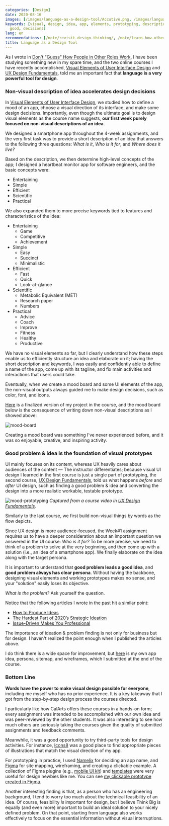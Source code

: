 ```yaml
---
categories: [Design]
date: 2020-08-16
images: [/images/language-as-a-design-tool/Accutive.png, /images/language-as-a-design-tool/prototyping.png]
keywords: [visual, design, idea, app, elements, prototyping, description, problem,
  good, decisions]
lang: en
recommendations: [/note/revisit-design-thinking/, /note/learn-how-others-work/, /note/technique-producing-ideas/]
title: Language as a Design Tool
---
```


As I wrote in [Don't "Guess" How People in Other Roles Work](/note/learn-how-others-work), I have been studying something new in my spare time, and the two online courses I have recently accomplished, [Visual Elements of User Interface Design](https://www.coursera.org/account/accomplishments/records/HTGE68UHM2EV) and [UX Design Fundamentals](https://www.coursera.org/account/accomplishments/records/BWEHMF323U93), told me an important fact that **language is a very powerful tool for design**.

### Non-visual description of idea accelerates design decisions

In [Visual Elements of User Interface Design](https://www.coursera.org/learn/visual-elements-user-interface-design), we studied how to define a mood of an app, choose a visual direction of its interface, and make some design decisions. Importantly, even though the ultimate goal is to design visual elements as the course name suggests, **our first week purely focused on non-visual descriptions of an idea**.

We designed a smartphone app throughout the 4-week assignments, and the very first task was to provide a short description of an idea that answers to the following three questions: *What is it*, *Who is it for*, and *Where does it live?* 

Based on the description, we then determine high-level concepts of the app; I designed a heartbeat monitor app for software engineers, and the basic concepts were:

- Entertaining
- Simple
- Efficient
- Scientific
- Practical

We also expanded them to more precise keywords tied to features and characteristics of the idea:

- Entertaining
    - Game
    - Competitive
    - Achievement
- Simple
    - Easy
    - Succinct
    - Minimalistic
- Efficient
    - Fast
    - Quick
    - Look-at-glance 
- Scientific
    - Metabolic Equivalent (MET)
    - Research paper
    - Numbers
- Practical
    - Advice
    - Coach
    - Improve
    - Fitness
    - Healthy
    - Productive

We have no visual elements so far, but I clearly understand how these steps enable us to efficiently structure an idea and elaborate on it; having the short description and keywords, I was easily and confidently able to define a name of the app, come up with its tagline, and fix main activities and interactions that users could take.

Eventually, when we create a mood board and some UI elements of the app, the non-visual outputs always guided me to make design decisions, such as color, font, and icons.

[Here](https://coursera-assessments.s3.amazonaws.com/assessments/1596526188470/f2965ab0-c056-4310-8d8c-db0c6c4d0996/Accutive.pdf) is a finalized version of my project in the course, and the mood board below is the consequence of writing down non-visual descriptions as I showed above:

![mood-board](/images/language-as-a-design-tool/Accutive.png)

Creating a mood board was something I've never experienced before, and it was so enjoyable, creative, and inspiring activity.

### Good problem & idea is the foundation of visual prototypes

UI mainly focuses on its content, whereas UX heavily cares about audiences of the content &mdash; The instructor differentiates; because visual UI design I learned in the first course is just a single part of prototyping, the second course, [UX Design Fundamentals](https://www.coursera.org/learn/ux-design-fundamentals), told us what happens *before* and *after* UI design, such as finding a good problem & idea and converting the design into a more realistic workable, testable prototype.

![mood-prototyping](/images/language-as-a-design-tool/prototyping.png) *Captured from a course video in [UX Design Fundamentals](https://www.coursera.org/learn/ux-design-fundamentals).*

Similarly to the last course, we first build non-visual things by words as the flow depicts.

Since UX design is more audience-focused, the Week#1 assignment requires us to have a deeper consideration about an important question we answered in the UI course: *Who is it for?* To be more precise, we need to think of a problem to solve at the very beginning, and then come up with a solution (i.e., an idea of a smartphone app). We finally elaborate on the idea along with the target persona.

It is important to understand that **good problem leads a good idea**, and **good problem always has clear persona**. Without having the backbone, designing visual elements and working prototypes makes no sense, and your "solution" easily loses its objective. 

*What is the problem?* Ask yourself the question.

Notice that the following articles I wrote in the past hit a similar point:

- [How to Produce Ideas](/note/technique-producing-ideas/)
- [The Hardest Part of 2020’s Strategic Ideation](/note/fermenting-thoughts/)
- [Issue-Driven Makes You Professional](/note/issue-driven/)

The importance of ideation & problem finding is not only for business but for design. I haven't realized the point enough when I published the articles above.

I do think there is a wide space for improvement, but [here](https://coursera-assessments.s3.amazonaws.com/assessments/1597460536838/c8d570a3-c7e9-4f3f-cdb8-de65044c2b3e/mywalk.pdf) is my own app idea, persona, sitemap, and wireframes, which I submitted at the end of the course.

### Bottom Line

**Words have the power to make visual design possible for everyone**, including me myself who has no prior experience. It is a key takeaway that I got from the step-by-step design process the courses directed.

I particularly like how CalArts offers these courses in a hands-on form; every assignment was intended to be accomplished with our own idea and was peer-reviewed by the other students. It was also interesting to see how much others are seriously taking the courses given the quality of submitted assignments and feedback comments.

Meanwhile, it was a good opportunity to try third-party tools for design activities. For instance, [Icons8](https://icons8.com/illustrations) was a good place to find appropriate pieces of illustrations that match the visual direction of my app. 

For prototyping in practice, I used [Namelix](https://namelix.com/) for deciding an app name, and [Figma](https://www.figma.com/) for site mapping, wireframing, and creating a clickable example. A collection of Figma plugins (e.g., [mobile UI kit](https://www.figma.com/community/file/836596421863073964)) and [templates](https://www.figma.com/templates/) were very useful for design newbies like me. You can see [my clickable prototype created in Figma](https://www.figma.com/proto/W09E52ZHWrSJexMnC4ozIr/mywalk?node-id=12%3A730&scaling=min-zoom).

Another interesting finding is that, as a person who has an engineering background, I tend to worry too much about the technical feasibility of an idea. Of course, feasibility *is* important for design, but I believe Think Big is equally (and even more) important to build an ideal solution to your nicely defined problem. On that point, starting from language also works effectively to focus on the essential information without visual interruptions.